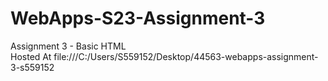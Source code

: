 # WebApps-S23-Assignment-3
Assignment 3 - Basic HTML
<br>
Hosted At file:///C:/Users/S559152/Desktop/44563-webapps-assignment-3-s559152
</br>
